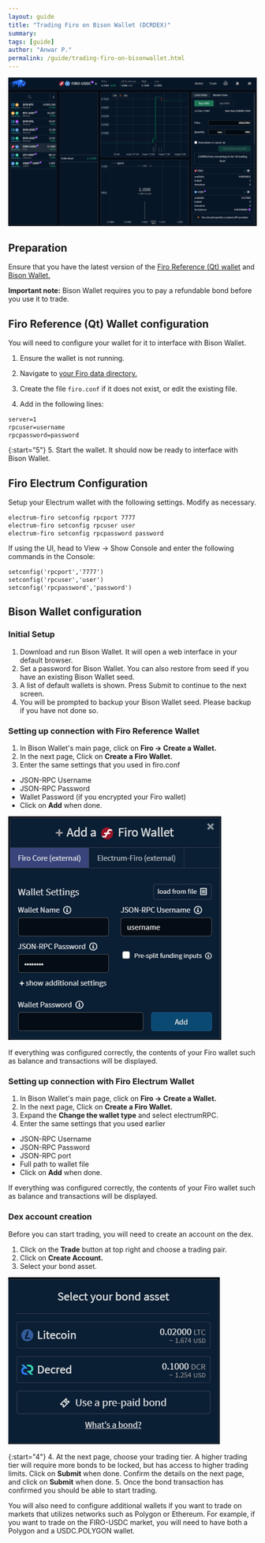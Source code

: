 ```yaml
---
layout: guide
title: "Trading Firo on Bison Wallet (DCRDEX)"
summary: 
tags: [guide]
author: "Anwar P."
permalink: /guide/trading-firo-on-bisonwallet.html
---
```


![](/guide/assets/trading-firo-on-bisonwallet/bisonw_header.png)

## Preparation

Ensure that you have the latest version of the [Firo Reference (Qt) wallet](https://github.com/firoorg/firo/releases/latest) and [Bison Wallet.](https://github.com/decred/dcrdex/releases/latest)

**Important note:** Bison Wallet requires you to pay a refundable bond before you use it to trade.

## Firo Reference (Qt) Wallet configuration

You will need to configure your wallet for it to interface with Bison Wallet.

1. Ensure the wallet is not running.

2. Navigate to [your Firo data directory.](https://github.com/firoorg/firo/wiki/Default-data-directories)

3. Create the file `firo.conf` if it does not exist, or edit the existing file.

4. Add in the following lines:

```
server=1
rpcuser=username
rpcpassword=password
```
{:start="5"}
5. Start the wallet. It should now be ready to interface with Bison Wallet.

## Firo Electrum Configuration

Setup your Electrum wallet with the following settings. Modify as necessary.

```
electrum-firo setconfig rpcport 7777
electrum-firo setconfig rpcuser user
electrum-firo setconfig rpcpassword password
```

If using the UI, head to View -> Show Console and enter the following commands in the Console:

```
setconfig('rpcport','7777')
setconfig('rpcuser','user')
setconfig('rpcpassword','password')
```

## Bison Wallet configuration

### Initial Setup

1. Download and run Bison Wallet. It will open a web interface in your default browser.
2. Set a password for Bison Wallet. You can also restore from seed if you have an existing Bison Wallet seed.
3. A list of default wallets is shown. Press Submit to continue to the next screen.
4. You will be prompted to backup your Bison Wallet seed. Please backup if you have not done so.

### Setting up connection with Firo Reference Wallet

1. In Bison Wallet's main page, click on **Firo -> Create a Wallet.**
2. In the next page, Click on **Create a Firo Wallet.**
3. Enter the same settings that you used in firo.conf
* JSON-RPC Username
* JSON-RPC Password
* Wallet Password (if you encrypted your Firo wallet)
* Click on **Add** when done.

![](/guide/assets/trading-firo-on-bisonwallet/firodrpc.png)

If everything was configured correctly, the contents of your Firo wallet such as balance and transactions will be displayed.

### Setting up connection with Firo Electrum Wallet

1. In Bison Wallet's main page, click on **Firo -> Create a Wallet.**
2. In the next page, Click on **Create a Firo Wallet.**
3. Expand the **Change the wallet type** and select electrumRPC.
4. Enter the same settings that you used earlier
* JSON-RPC Username
* JSON-RPC Password
* JSON-RPC port
* Full path to wallet file
* Click on **Add** when done.

If everything was configured correctly, the contents of your Firo wallet such as balance and transactions will be displayed.

### Dex account creation

Before you can start trading, you will need to create an account on the dex.

1. Click on the **Trade** button at top right and choose a trading pair.
2. Click on **Create Account.**
3. Select your bond asset.

![](/guide/assets/trading-firo-on-bisonwallet/bond_asset.png)

{:start="4"}
4. At the next page, choose your trading tier. A higher trading tier will require more bonds to be locked, but has access to higher trading limits. Click on **Submit** when done. Confirm the details on the next page, and click on **Submit** when done.
5. Once the bond transaction has confirmed you should be able to start trading.

You will also need to configure additional wallets if you want to trade on markets that utilizes networks such as Polygon or Ethereum. For example, if you want to trade on the FIRO-USDC market, you will need to have both a Polygon and a USDC.POLYGON wallet.